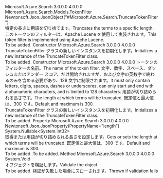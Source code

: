 <Type Name="TruncateTokenFilter" FullName="Microsoft.Azure.Search.Models.TruncateTokenFilter">
  <TypeSignature Language="C#" Value="public class TruncateTokenFilter : Microsoft.Azure.Search.Models.TokenFilter" />
  <TypeSignature Language="ILAsm" Value=".class public auto ansi beforefieldinit TruncateTokenFilter extends Microsoft.Azure.Search.Models.TokenFilter" />
  <TypeSignature Language="DocId" Value="T:Microsoft.Azure.Search.Models.TruncateTokenFilter" />
  <TypeSignature Language="VB.NET" Value="Public Class TruncateTokenFilter&#xA;Inherits TokenFilter" />
  <TypeSignature Language="F#" Value="type TruncateTokenFilter = class&#xA;    inherit TokenFilter" />
  <AssemblyInfo>
    <AssemblyName>Microsoft.Azure.Search</AssemblyName>
    <AssemblyVersion>3.0.0.0</AssemblyVersion>
    <AssemblyVersion>4.0.0.0</AssemblyVersion>
  </AssemblyInfo>
  <Base>
    <BaseTypeName>Microsoft.Azure.Search.Models.TokenFilter</BaseTypeName>
  </Base>
  <Interfaces />
  <Attributes>
    <Attribute>
      <AttributeName>Newtonsoft.Json.JsonObject("#Microsoft.Azure.Search.TruncateTokenFilter")</AttributeName>
    </Attribute>
  </Attributes>
  <Docs>
    <summary>
            <span data-ttu-id="5e23f-101">特定の長さに用語を切り捨てます。</span><span class="sxs-lookup"><span data-stu-id="5e23f-101">Truncates the terms to a specific length.</span></span> <span data-ttu-id="5e23f-102">このトークンのフィルターは、Apache Lucene を使用して実装されます。</span><span class="sxs-lookup"><span data-stu-id="5e23f-102">This token filter is implemented using Apache Lucene.</span></span>
            <see href="http://lucene.apache.org/core/4_10_3/analyzers-common/org/apache/lucene/analysis/miscellaneous/TruncateTokenFilter.html" /></summary>
    <remarks>To be added.</remarks>
  </Docs>
  <Members>
    <Member MemberName=".ctor">
      <MemberSignature Language="C#" Value="public TruncateTokenFilter ();" />
      <MemberSignature Language="ILAsm" Value=".method public hidebysig specialname rtspecialname instance void .ctor() cil managed" />
      <MemberSignature Language="DocId" Value="M:Microsoft.Azure.Search.Models.TruncateTokenFilter.#ctor" />
      <MemberSignature Language="VB.NET" Value="Public Sub New ()" />
      <MemberType>Constructor</MemberType>
      <AssemblyInfo>
        <AssemblyName>Microsoft.Azure.Search</AssemblyName>
        <AssemblyVersion>3.0.0.0</AssemblyVersion>
        <AssemblyVersion>4.0.0.0</AssemblyVersion>
      </AssemblyInfo>
      <Parameters />
      <Docs>
        <summary>
            <span data-ttu-id="5e23f-103">TruncateTokenFilter クラスの新しいインスタンスを初期化します。</span><span class="sxs-lookup"><span data-stu-id="5e23f-103">Initializes a new instance of the TruncateTokenFilter class.</span></span>
            </summary>
        <remarks>To be added.</remarks>
      </Docs>
    </Member>
    <Member MemberName=".ctor">
      <MemberSignature Language="C#" Value="public TruncateTokenFilter (string name, Nullable&lt;int&gt; length = null);" />
      <MemberSignature Language="ILAsm" Value=".method public hidebysig specialname rtspecialname instance void .ctor(string name, valuetype System.Nullable`1&lt;int32&gt; length) cil managed" />
      <MemberSignature Language="DocId" Value="M:Microsoft.Azure.Search.Models.TruncateTokenFilter.#ctor(System.String,System.Nullable{System.Int32})" />
      <MemberSignature Language="VB.NET" Value="Public Sub New (name As String, Optional length As Nullable(Of Integer) = null)" />
      <MemberSignature Language="F#" Value="new Microsoft.Azure.Search.Models.TruncateTokenFilter : string * Nullable&lt;int&gt; -&gt; Microsoft.Azure.Search.Models.TruncateTokenFilter" Usage="new Microsoft.Azure.Search.Models.TruncateTokenFilter (name, length)" />
      <MemberType>Constructor</MemberType>
      <AssemblyInfo>
        <AssemblyName>Microsoft.Azure.Search</AssemblyName>
        <AssemblyVersion>3.0.0.0</AssemblyVersion>
        <AssemblyVersion>4.0.0.0</AssemblyVersion>
      </AssemblyInfo>
      <Parameters>
        <Parameter Name="name" Type="System.String" />
        <Parameter Name="length" Type="System.Nullable&lt;System.Int32&gt;" />
      </Parameters>
      <Docs>
        <param name="name"><span data-ttu-id="5e23f-104">トークンのフィルターの名前。</span><span class="sxs-lookup"><span data-stu-id="5e23f-104">The name of the token filter.</span></span> <span data-ttu-id="5e23f-105">文字、数字、スペース、ダッシュまたはアンダー スコア、だけ開始されますが、および文字の英数字で終わるのみを含める必要があり、128 文字に制限されます。</span><span class="sxs-lookup"><span data-stu-id="5e23f-105">It must only contain letters, digits, spaces, dashes or underscores, can only start and end with alphanumeric characters, and is limited to 128 characters.</span></span></param>
        <param name="length"><span data-ttu-id="5e23f-106">用語が切り詰められる長さです。</span><span class="sxs-lookup"><span data-stu-id="5e23f-106">The length at which terms will be truncated.</span></span>
            <span data-ttu-id="5e23f-107">既定値と最大値は、300 です。</span><span class="sxs-lookup"><span data-stu-id="5e23f-107">Default and maximum is 300.</span></span></param>
        <summary>
            <span data-ttu-id="5e23f-108">TruncateTokenFilter クラスの新しいインスタンスを初期化します。</span><span class="sxs-lookup"><span data-stu-id="5e23f-108">Initializes a new instance of the TruncateTokenFilter class.</span></span>
            </summary>
        <remarks>To be added.</remarks>
      </Docs>
    </Member>
    <Member MemberName="Length">
      <MemberSignature Language="C#" Value="public Nullable&lt;int&gt; Length { get; set; }" />
      <MemberSignature Language="ILAsm" Value=".property instance valuetype System.Nullable`1&lt;int32&gt; Length" />
      <MemberSignature Language="DocId" Value="P:Microsoft.Azure.Search.Models.TruncateTokenFilter.Length" />
      <MemberSignature Language="VB.NET" Value="Public Property Length As Nullable(Of Integer)" />
      <MemberSignature Language="F#" Value="member this.Length : Nullable&lt;int&gt; with get, set" Usage="Microsoft.Azure.Search.Models.TruncateTokenFilter.Length" />
      <MemberType>Property</MemberType>
      <AssemblyInfo>
        <AssemblyName>Microsoft.Azure.Search</AssemblyName>
        <AssemblyVersion>3.0.0.0</AssemblyVersion>
        <AssemblyVersion>4.0.0.0</AssemblyVersion>
      </AssemblyInfo>
      <Attributes>
        <Attribute>
          <AttributeName>Newtonsoft.Json.JsonProperty(PropertyName="length")</AttributeName>
        </Attribute>
      </Attributes>
      <ReturnValue>
        <ReturnType>System.Nullable&lt;System.Int32&gt;</ReturnType>
      </ReturnValue>
      <Docs>
        <summary>
            <span data-ttu-id="5e23f-109">取得または用語が切り詰められる長さを設定します。</span><span class="sxs-lookup"><span data-stu-id="5e23f-109">Gets or sets the length at which terms will be truncated.</span></span> <span data-ttu-id="5e23f-110">既定値と最大値は、300 です。</span><span class="sxs-lookup"><span data-stu-id="5e23f-110">Default and maximum is 300.</span></span>
            </summary>
        <value>To be added.</value>
        <remarks>To be added.</remarks>
      </Docs>
    </Member>
    <Member MemberName="Validate">
      <MemberSignature Language="C#" Value="public override void Validate ();" />
      <MemberSignature Language="ILAsm" Value=".method public hidebysig virtual instance void Validate() cil managed" />
      <MemberSignature Language="DocId" Value="M:Microsoft.Azure.Search.Models.TruncateTokenFilter.Validate" />
      <MemberSignature Language="VB.NET" Value="Public Overrides Sub Validate ()" />
      <MemberSignature Language="F#" Value="override this.Validate : unit -&gt; unit" Usage="truncateTokenFilter.Validate " />
      <MemberType>Method</MemberType>
      <AssemblyInfo>
        <AssemblyName>Microsoft.Azure.Search</AssemblyName>
        <AssemblyVersion>3.0.0.0</AssemblyVersion>
        <AssemblyVersion>4.0.0.0</AssemblyVersion>
      </AssemblyInfo>
      <ReturnValue>
        <ReturnType>System.Void</ReturnType>
      </ReturnValue>
      <Parameters />
      <Docs>
        <summary>
            <span data-ttu-id="5e23f-111">オブジェクトを検証します。</span><span class="sxs-lookup"><span data-stu-id="5e23f-111">Validate the object.</span></span>
            </summary>
        <remarks>To be added.</remarks>
        <exception cref="T:Microsoft.Rest.ValidationException">
            <span data-ttu-id="5e23f-112">検証が失敗した場合にスローされます。</span><span class="sxs-lookup"><span data-stu-id="5e23f-112">Thrown if validation fails</span></span>
            </exception>
      </Docs>
    </Member>
  </Members>
</Type>